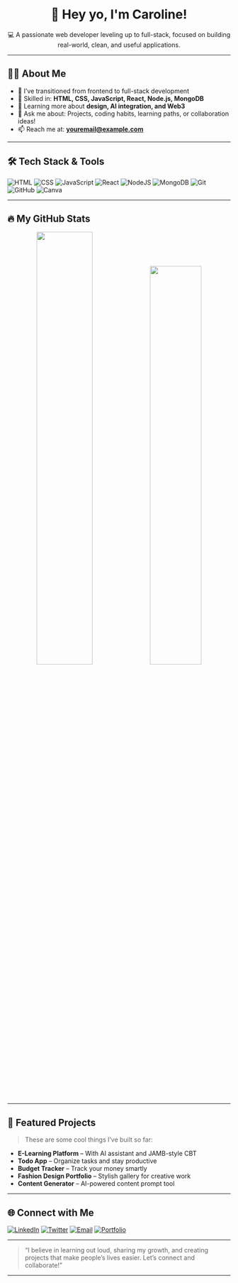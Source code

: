 <h1 align="center">👋 Hey yo, I'm Caroline!</h1>
<p align="center">
💻 A passionate web developer leveling up to full-stack, focused on building real-world, clean, and useful applications.
</p>

---

## 👩‍💻 About Me

- 🔭 I’ve transitioned from frontend to full-stack development
- 🌱 Skilled in: **HTML, CSS, JavaScript, React, Node.js, MongoDB**
- 🧠 Learning more about **design, AI integration, and Web3**
- 💬 Ask me about: Projects, coding habits, learning paths, or collaboration ideas!
- 📫 Reach me at: **youremail@example.com**

---

## 🛠️ Tech Stack & Tools

![HTML](https://img.shields.io/badge/HTML5-orange?style=for-the-badge&logo=html5&logoColor=white)
![CSS](https://img.shields.io/badge/CSS3-blue?style=for-the-badge&logo=css3&logoColor=white)
![JavaScript](https://img.shields.io/badge/JavaScript-yellow?style=for-the-badge&logo=javascript&logoColor=black)
![React](https://img.shields.io/badge/React-skyblue?style=for-the-badge&logo=react)
![NodeJS](https://img.shields.io/badge/Node.js-green?style=for-the-badge&logo=node.js&logoColor=white)
![MongoDB](https://img.shields.io/badge/MongoDB-darkgreen?style=for-the-badge&logo=mongodb)
![Git](https://img.shields.io/badge/Git-F05032?style=for-the-badge&logo=git&logoColor=white)
![GitHub](https://img.shields.io/badge/GitHub-181717?style=for-the-badge&logo=github)
![Canva](https://img.shields.io/badge/Canva-00C4CC?style=for-the-badge&logo=canva)

---

## 🔥 My GitHub Stats

<p align="center">
  <img src="https://github-readme-stats.vercel.app/api?username=dev-caroline&show_icons=true&theme=tokyonight" width="50%" />
  <img src="https://github-readme-streak-stats.herokuapp.com/?user=dev-caroline&theme=tokyonight" width="48%" />
</p>

---

## 🚀 Featured Projects

> These are some cool things I’ve built so far:

- **E-Learning Platform** – With AI assistant and JAMB-style CBT
- **Todo App** – Organize tasks and stay productive
- **Budget Tracker** – Track your money smartly
- **Fashion Design Portfolio** – Stylish gallery for creative work
- **Content Generator** – AI-powered content prompt tool

---

## 🌐 Connect with Me

[![LinkedIn](https://img.shields.io/badge/-LinkedIn-blue?style=for-the-badge&logo=linkedin&logoColor=white)](https://linkedin.com/in/yourprofile)
[![Twitter](https://img.shields.io/badge/-Twitter-1DA1F2?style=for-the-badge&logo=twitter&logoColor=white)](https://twitter.com/yourhandle)
[![Email](https://img.shields.io/badge/-Email-red?style=for-the-badge&logo=gmail&logoColor=white)](mailto:youremail@example.com)
[![Portfolio](https://img.shields.io/badge/-Portfolio-ff69b4?style=for-the-badge&logo=firefox&logoColor=white)](https://yourwebsite.com)

---

> “I believe in learning out loud, sharing my growth, and creating projects that make people’s lives easier. Let’s connect and collaborate!”

---






